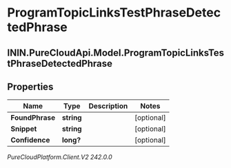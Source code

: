 # ProgramTopicLinksTestPhraseDetectedPhrase

## ININ.PureCloudApi.Model.ProgramTopicLinksTestPhraseDetectedPhrase

## Properties

|Name | Type | Description | Notes|
|------------ | ------------- | ------------- | -------------|
| **FoundPhrase** | **string** |  | [optional] |
| **Snippet** | **string** |  | [optional] |
| **Confidence** | **long?** |  | [optional] |



_PureCloudPlatform.Client.V2 242.0.0_
